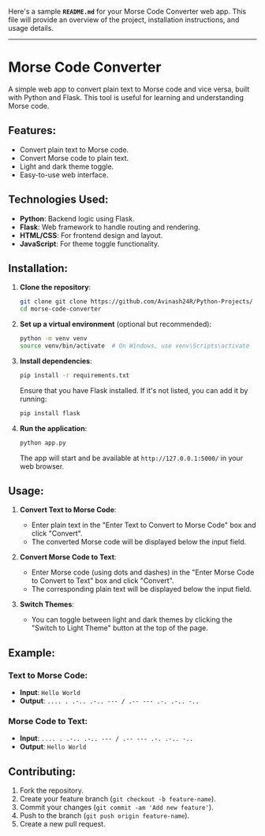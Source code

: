Here's a sample **`README.md`** for your Morse Code Converter web app. This file will provide an overview of the project, installation instructions, and usage details.

---

# Morse Code Converter

A simple web app to convert plain text to Morse code and vice versa, built with Python and Flask. This tool is useful for learning and understanding Morse code.

## Features:
- Convert plain text to Morse code.
- Convert Morse code to plain text.
- Light and dark theme toggle.
- Easy-to-use web interface.

## Technologies Used:
- **Python**: Backend logic using Flask.
- **Flask**: Web framework to handle routing and rendering.
- **HTML/CSS**: For frontend design and layout.
- **JavaScript**: For theme toggle functionality.

## Installation:

1. **Clone the repository**:

    ```bash
    git clone git clone https://github.com/Avinash24R/Python-Projects/ morse_code_converter.git
    cd morse-code-converter
    ```

2. **Set up a virtual environment** (optional but recommended):

    ```bash
    python -m venv venv
    source venv/bin/activate  # On Windows, use venv\Scripts\activate
    ```

3. **Install dependencies**:

    ```bash
    pip install -r requirements.txt
    ```

    Ensure that you have Flask installed. If it's not listed, you can add it by running:

    ```bash
    pip install flask
    ```

4. **Run the application**:

    ```bash
    python app.py
    ```

    The app will start and be available at `http://127.0.0.1:5000/` in your web browser.

## Usage:

1. **Convert Text to Morse Code**:
   - Enter plain text in the "Enter Text to Convert to Morse Code" box and click "Convert".
   - The converted Morse code will be displayed below the input field.

2. **Convert Morse Code to Text**:
   - Enter Morse code (using dots and dashes) in the "Enter Morse Code to Convert to Text" box and click "Convert".
   - The corresponding plain text will be displayed below the input field.

3. **Switch Themes**:
   - You can toggle between light and dark themes by clicking the "Switch to Light Theme" button at the top of the page.

## Example:

### Text to Morse Code:
- **Input**: `Hello World`
- **Output**: `.... . .-.. .-.. --- / .-- --- .-. .-.. -..`

### Morse Code to Text:
- **Input**: `.... . .-.. .-.. --- / .-- --- .-. .-.. -..`
- **Output**: `Hello World`

## Contributing:

1. Fork the repository.
2. Create your feature branch (`git checkout -b feature-name`).
3. Commit your changes (`git commit -am 'Add new feature'`).
4. Push to the branch (`git push origin feature-name`).
5. Create a new pull request.


